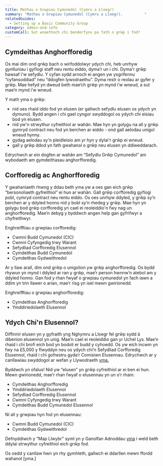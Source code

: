 ```yaml
---
title: Mathau o Grwpiau Cymunedol (Cymru a Lloegr)
summary: "Mathau o Grwpiau Cymunedol (Cymru a Lloegr).          "
relatedGuides:
  - Setting up a Basic Community Group
category: admin-and-info
customCall: Sut wnaethoch chi benderfynu pa fath o grŵp i fod?
---
```

## Cymdeithas Anghorfforedig
Os mai dim ond grŵp bach o wirfoddolwyr ydych chi, heb unrhyw gynlluniau i gyflogi staff neu rentu eiddo, dyma’r un i chi.
Dyma'r grŵp hawsaf i'w sefydlu. Y cyfan sydd arnoch ei angen yw ysgrifennu “cyfansoddiad” neu “ddogfen lywodraethu”. Dyma restr o reolau ar gyfer y grŵp. Mae hefyd yn dweud beth mae’ch grŵp yn mynd i’w wneud, a sut mae’n mynd i’w wneud.



Y math yma o grŵp:
* nid oes rhaid iddo fod yn elusen (er gallwch sefydlu elusen os ydych yn dymuno). Bydd angen i chi gael cyngor swyddogol os ydych chi eisiau bod yn elusen.
* nid yw'n strwythur cyfreithiol ar wahân. Mae hyn yn golygu na all y grŵp gymryd contract neu fod yn berchen ar eiddo - ond gall aelodau unigol wneud hynny.
* gydag aelodau sy'n pleidleisio am yr hyn y dylai'r grŵp ei wneud.
* gall y grŵp ddod yn fath gwahanol o grŵp neu elusen yn ddiweddarach.



Edrychwch ar ein dogfen ar wahân am “Sefydlu Grŵp Cymunedol” am wybodaeth am gymdeithasau anghorfforedig.



## Corfforedig ac Anghorfforedig
Y gwahaniaeth rhwng y ddau beth yma yw a oes gan eich grŵp “bersonoliaeth gyfreithiol” ei hun ar wahân. Gall grŵp corfforedig gyflogi pobl, cymryd contract neu rentu eiddo. Os oes unrhyw ddyled, y grŵp sy’n berchen ar y ddyled honno nid y bobl sy’n rhedeg y grŵp. Mae hyn yn golygu bod grŵp corfforedig yn cael ei reoleiddio'n fwy nag un anghorfforedig. Mae’n debyg y byddwch angen help gan gyfrifwyr a chyfreithwyr.



Enghreifftiau o grwpiau corfforedig:
* Cwmni Budd Cymunedol (CIC)
* Cwmni Cyfyngedig trwy Warant
* Sefydliad Corfforedig Elusennol
* Cymdeithas Budd Cymunedol
* Cymdeithas Gydweithredol



Ar y llaw arall, dim ond grŵp o unigolion yw grŵp anghorfforedig. Os bydd rhywun yn mynd i ddyled ar ran y grŵp, mae’r person hwnnw’n atebol am y ddyled honno. Gan fod y rhan fwyaf o grwpiau cymunedol yn fach iawn a ddim yn trin llawer o arian, mae’r risg yn isel mewn gwirionedd.



Enghreifftiau o grwpiau anghorfforedig:
* Cymdeithas Anghorfforedig
* Ymddiriedolaeth Elusennol



## Ydych Chi'n Elusennol?
Diffinnir elusen yn y gyfraith yng Nghymru a Lloegr fel grŵp sydd â dibenion elusennol yn unig. Mae’n cael ei reoleiddio gan yr Uchel Lys. Mae’n rhaid i chi brofi eich bod yn bodoli er budd y cyhoedd. Os yw eich incwm yn fwy na £5,000 y flwyddyn neu os ydych chi’n Sefydliad Corfforedig Elusennol, rhaid i chi gofrestru gyda’r Comisiwn Elusennau. Edrychwch ar y canllawiau swyddogol ar wefan y Llywodraeth [yma.](https://www.gov.uk/government/publications/what-makes-a-charity-cc4/what-makes-a-charity-cc4)



Byddwch yn ofalus! Nid yw “elusen” yn grŵp cyfreithiol ar ei ben ei hun. Mewn gwirionedd, mae’r rhan fwyaf o elusennau yn un o’r rhain:
* Cymdeithas Anghorfforedig
* Ymddiriedolaeth Elusennol
* Sefydliad Corfforedig Elusennol
* Cwmni Cyfyngedig trwy Warant
* Cymdeithas Budd Cymunedol Elusennol



Ni all y grwpiau hyn fod yn elusennau:
* Cwmni Budd Cymunedol (CIC)
* Cymdeithas Gydweithredol



Defnyddiwch y “Map Llwybr” syml yn y Ganolfan Adnoddau [yma](https://www.resourcecentre.org.uk/information/routemap/) i weld beth ddylai strwythur cyfreithiol eich grŵp fod.



Os oedd y canllaw hwn yn rhy gymhleth, gallwch ei ddarllen mewn ffordd wahanol [yma.]







